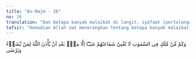 ```yaml
---
title: "An-Najm - 26"
no: 26
translation: "Dan betapa banyak malaikat di langit, syafaat (pertolongan) mereka sedikit pun tidak berguna kecuali apabila Allah telah mengizinkan (dan hanya) bagi siapa yang Dia kehendaki dan Dia ridai. "
tafsir: "Kemudian Allah swt menerangkan tentang betapa banyak malaikat di langit yang tidak dapat menolong manusia dengan pertolongan apa pun, kecuali bila Allah memberikan izin kepada mereka untuk orang yang dikehendaki-Nya yaitu orang yang ikhlas dalam perkataan dan perbuatannya. Apabila keadaan malaikat demikian halnya, sedangkan malaikat adalah makhluk yang dekat kepada Tuhan, maka bagaimana dengan berhala-berhala yang hanya berupa benda mati tidak mempunyai ruh dan kehidupan itu? Jelasnya berhala-berhala itu sama sekali tidak ada manfaatnya."
---
```


وَكَمْ مِّنْ مَّلَكٍ فِى السَّمٰوٰتِ لَا تُغْنِيْ شَفَاعَتُهُمْ شَيْـًٔا اِلَّا مِنْۢ بَعْدِ اَنْ يَّأْذَنَ اللّٰهُ لِمَنْ يَّشَاۤءُ وَيَرْضٰى 
